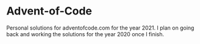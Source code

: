 # Advent-of-Code
Personal solutions for adventofcode.com for the year 2021.
I plan on going back and working the solutions for the year 2020 once I finish.
